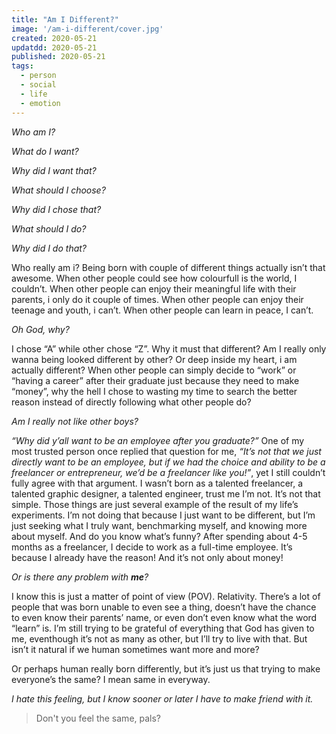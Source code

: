 ```yaml
---
title: "Am I Different?"
image: '/am-i-different/cover.jpg'
created: 2020-05-21
updatdd: 2020-05-21
published: 2020-05-21
tags:
  - person
  - social
  - life
  - emotion
---  
```

  
_Who am I?_  

_What do I want?_  

_Why did I want that?_  

_What should I choose?_  

_Why did I chose that?_  

_What should I do?_  

_Why did I do that?_  

Who really am i? Being born with couple of different things actually isn’t that awesome. When other people could see how colourfull is the world, I couldn’t. When other people can enjoy their meaningful life with their parents, i only do it couple of times. When other people can enjoy their teenage and youth, i can’t. When other people can learn in peace, I can’t.  

_Oh God, why?_  

I chose “A” while other chose “Z”. Why it must that different? Am I really only wanna being looked different by other? Or deep inside my heart, i am actually different? When other people can simply decide to “work” or “having a career” after their graduate just because they need to make “money”, why the hell I chose to wasting my time to search the better reason instead of directly following what other people do?  

_Am I really not like other boys?_  

_“Why did y’all want to be an employee after you graduate?”_ One of my most trusted person once replied that question for me, _“It’s not that we just directly want to be an employee, but if we had the choice and ability to be a freelancer or entrepreneur, we’d be a freelancer like you!”_, yet I still couldn’t fully agree with that argument. I wasn’t born as a talented freelancer, a talented graphic designer, a talented engineer, trust me I’m not. It’s not that simple. Those things are just several example of the result of my life’s experiments. I’m not doing that because I just want to be different, but I’m just seeking what I truly want, benchmarking myself, and knowing more about myself. And do you know what’s funny? After spending about 4-5 months as a freelancer, I decide to work as a full-time employee. It’s because I already have the reason! And it’s not only about money!  

_Or is there any problem with **me**?_  

I know this is just a matter of point of view (POV). Relativity. There’s a lot of people that was born unable to even see a thing, doesn’t have the chance to even know their parents’ name, or even don’t even know what the word “learn” is. I’m still trying to be grateful of everything that God has given to me, eventhough it’s not as many as other, but I’ll try to live with that. But isn’t it natural if we human sometimes want more and more?  

Or perhaps human really born differently, but it’s just us that trying to make everyone’s the same? I mean same in everyway.  

_I hate this feeling, but I know sooner or later I have to make friend with it._    

> Don't you feel the same, pals?  